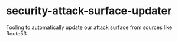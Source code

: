 # security-attack-surface-updater
Tooling to automatically update our attack surface from sources like Route53
